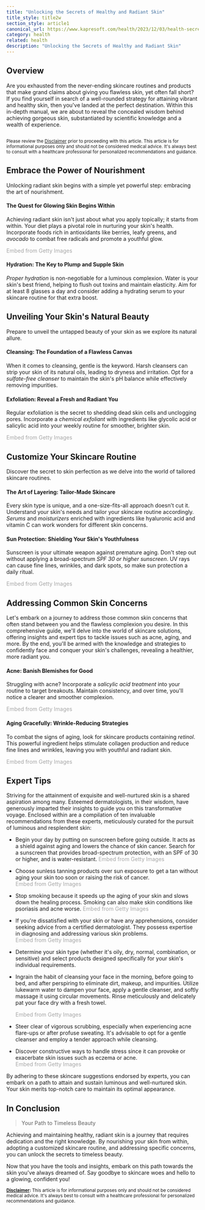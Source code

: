 ```yaml
---
title: "Unlocking the Secrets of Healthy and Radiant Skin"
title_style: title2w
section_style: article1
canonical_url: https://www.kapresoft.com/health/2023/12/03/health-secrets-of-healthy-skin.html
category: health
related: health
description: "Unlocking the Secrets of Healthy and Radiant Skin"
---
```


## Overview

Are you exhausted from the never-ending skincare routines and products that make grand claims about giving you flawless skin, yet often fall short? If you find yourself in search of a well-rounded strategy for attaining vibrant and healthy skin, then you've landed at the perfect destination.<!--excerpt--> Within this in-depth manual, we are about to reveal the concealed wisdom behind achieving gorgeous skin, substantiated by scientific knowledge and a wealth of experience.

<div class="illustration">
<img src="https://cdngh.kapresoft.com/img/health-secrets-of-healthy-skin-cover-0d672f7.webp" alt="">
</div>

<small>Please review the [Disclaimer](/disclaimer.html#health--beauty-articles) prior to proceeding with this article. This article is for informational purposes only and should not be considered medical advice. It's always best to consult with a healthcare professional for personalized recommendations and guidance.</small>

## Embrace the Power of Nourishment

Unlocking radiant skin begins with a simple yet powerful step: embracing the art of nourishment.

#### The Quest for Glowing Skin Begins Within

Achieving radiant skin isn't just about what you apply topically; it starts from within. Your diet plays a pivotal role in nurturing your skin's health. Incorporate foods rich in antioxidants like berries, leafy greens, and *avocado* to combat free radicals and promote a youthful glow.

<a id='uN8wkVJETK12umjfXcqWvg' class='gie-single' href='http://www.gettyimages.com/detail/1560410570' target='_blank' style='color:#a7a7a7;text-decoration:none;font-weight:normal !important;border:none;display:inline-block;'>Embed from Getty Images</a><script>window.gie=window.gie||function(c){(gie.q=gie.q||[]).push(c)};gie(function(){gie.widgets.load({id:'uN8wkVJETK12umjfXcqWvg',sig:'auMVlxKBvfFBdIXWKrMe_5tFGgwqL6xMbD4rEvo3JB0=',w:'600px',h:'250px',items:'1560410570',caption: false ,tld:'com',is360: false })});</script><script src='//embed-cdn.gettyimages.com/widgets.js' charset='utf-8' async></script>

#### Hydration: The Key to Plump and Supple Skin

*Proper hydration* is non-negotiable for a luminous complexion. Water is your skin's best friend, helping to flush out toxins and maintain elasticity. Aim for at least 8 glasses a day and consider adding a hydrating serum to your skincare routine for that extra boost.

## Unveiling Your Skin's Natural Beauty

Prepare to unveil the untapped beauty of your skin as we explore its natural allure.

#### Cleansing: The Foundation of a Flawless Canvas

When it comes to cleansing, gentle is the keyword. Harsh cleansers can strip your skin of its natural oils, leading to dryness and irritation. Opt for a *sulfate-free cleanser* to maintain the skin's pH balance while effectively removing impurities.

#### Exfoliation: Reveal a Fresh and Radiant You

Regular exfoliation is the secret to shedding dead skin cells and unclogging pores. Incorporate a *chemical exfoliant* with ingredients like glycolic acid or salicylic acid into your weekly routine for smoother, brighter skin.

<a id='JqQRRcNgS4BPSuSYrpaetA' class='gie-single' href='http://www.gettyimages.com/detail/1327660813' target='_blank' style='color:#a7a7a7;text-decoration:none;font-weight:normal !important;border:none;display:inline-block;'>Embed from Getty Images</a><script>window.gie=window.gie||function(c){(gie.q=gie.q||[]).push(c)};gie(function(){gie.widgets.load({id:'JqQRRcNgS4BPSuSYrpaetA',sig:'jICqZCEt6F3dav5Ulf8ejrM1WNQvpF-JUog6e-O_l_Y=',w:'600px',h:'250px',items:'1327660813',caption: false ,tld:'com',is360: false })});</script><script src='//embed-cdn.gettyimages.com/widgets.js' charset='utf-8' async></script>

## Customize Your Skincare Routine

Discover the secret to skin perfection as we delve into the world of tailored skincare routines.

#### The Art of Layering: Tailor-Made Skincare

Every skin type is unique, and a one-size-fits-all approach doesn't cut it. Understand your skin's needs and tailor your skincare routine accordingly. *Serums* and *moisturizers* enriched with ingredients like hyaluronic acid and vitamin C can work wonders for different skin concerns.

#### Sun Protection: Shielding Your Skin's Youthfulness

Sunscreen is your ultimate weapon against premature aging. Don't step out without applying a broad-spectrum *SPF 30 or higher sunscreen*. UV rays can cause fine lines, wrinkles, and dark spots, so make sun protection a daily ritual.

<a id='lO6zct8kSdVM-UmAVBL40w' class='gie-single' href='http://www.gettyimages.com/detail/1458599573' target='_blank' style='color:#a7a7a7;text-decoration:none;font-weight:normal !important;border:none;display:inline-block;'>Embed from Getty Images</a><script>window.gie=window.gie||function(c){(gie.q=gie.q||[]).push(c)};gie(function(){gie.widgets.load({id:'lO6zct8kSdVM-UmAVBL40w',sig:'G9VSrN4RZVcjOi16ZZsom0MNFzaXmtwbsnERoAoyllE=',w:'600px',h:'250px',items:'1458599573',caption: false ,tld:'com',is360: false })});</script><script src='//embed-cdn.gettyimages.com/widgets.js' charset='utf-8' async></script>

## Addressing Common Skin Concerns

Let's embark on a journey to address those common skin concerns that often stand between you and the flawless complexion you desire. In this comprehensive guide, we'll delve into the world of skincare solutions, offering insights and expert tips to tackle issues such as acne, aging, and more. By the end, you'll be armed with the knowledge and strategies to confidently face and conquer your skin's challenges, revealing a healthier, more radiant you.

#### Acne: Banish Blemishes for Good

Struggling with acne? Incorporate a *salicylic acid treatment* into your routine to target breakouts. Maintain consistency, and over time, you'll notice a clearer and smoother complexion.

<a id='v-C99ZpjTup8xGxgw-O65g' class='gie-single' href='http://www.gettyimages.com/detail/966243024' target='_blank' style='color:#a7a7a7;text-decoration:none;font-weight:normal !important;border:none;display:inline-block;'>Embed from Getty Images</a><script>window.gie=window.gie||function(c){(gie.q=gie.q||[]).push(c)};gie(function(){gie.widgets.load({id:'v-C99ZpjTup8xGxgw-O65g',sig:'vjhyek8Ps_UcdOKcSBiqFW1hEG3Zc7i2S0LIqvmlF0s=',w:'600px',h:'250px',items:'966243024',caption: false ,tld:'com',is360: false })});</script><script src='//embed-cdn.gettyimages.com/widgets.js' charset='utf-8' async></script>

#### Aging Gracefully: Wrinkle-Reducing Strategies

To combat the signs of aging, look for skincare products containing *retinol*. This powerful ingredient helps stimulate collagen production and reduce fine lines and wrinkles, leaving you with youthful and radiant skin.

<a id='SQSkQBVlTk1PP3yslOnLkw' class='gie-single' href='http://www.gettyimages.com/detail/465083677' target='_blank' style='color:#a7a7a7;text-decoration:none;font-weight:normal !important;border:none;display:inline-block;'>Embed from Getty Images</a><script>window.gie=window.gie||function(c){(gie.q=gie.q||[]).push(c)};gie(function(){gie.widgets.load({id:'SQSkQBVlTk1PP3yslOnLkw',sig:'FL1jIolh6_EAiyQ5Km1GGRzi6DuxDYC6V-g_X_uMwQ0=',w:'600px',h:'250px',items:'465083677',caption: false ,tld:'com',is360: false })});</script><script src='//embed-cdn.gettyimages.com/widgets.js' charset='utf-8' async></script>

## Expert Tips

Striving for the attainment of exquisite and well-nurtured skin is a shared aspiration among many. Esteemed dermatologists, in their wisdom, have generously imparted their insights to guide you on this transformative voyage. Enclosed within are a compilation of ten invaluable recommendations from these experts, meticulously curated for the pursuit of luminous and resplendent skin:

- Begin your day by putting on sunscreen before going outside. It acts as a shield against aging and lowers the chance of skin cancer. Search for a sunscreen that provides broad-spectrum protection, with an SPF of 30 or higher, and is water-resistant.
  <a id='naobgO2NQ79TUiWX8dBsNg' class='gie-single' href='http://www.gettyimages.com/detail/1448817800' target='_blank' style='color:#a7a7a7;text-decoration:none;font-weight:normal !important;border:none;display:inline-block;'>Embed from Getty Images</a><script>window.gie=window.gie||function(c){(gie.q=gie.q||[]).push(c)};gie(function(){gie.widgets.load({id:'naobgO2NQ79TUiWX8dBsNg',sig:'LnNv54rxNJ_Hgw3R_nXpdG2wqiS-H8BfXQiqxnjx7lY=',w:'480px',h:'250px',items:'1448817800',caption: false ,tld:'com',is360: false })});</script><script src='//embed-cdn.gettyimages.com/widgets.js' charset='utf-8' async></script>
- Choose sunless tanning products over sun exposure to get a tan without aging your skin too soon or raising the risk of cancer.
  <a id='I1f27euDTW9uQtg0bggjww' class='gie-single' href='http://www.gettyimages.com/detail/1452499321' target='_blank' style='color:#a7a7a7;text-decoration:none;font-weight:normal !important;border:none;display:inline-block;'>Embed from Getty Images</a><script>window.gie=window.gie||function(c){(gie.q=gie.q||[]).push(c)};gie(function(){gie.widgets.load({id:'I1f27euDTW9uQtg0bggjww',sig:'jxtkqmpPEAsQsZBVUOa67JpFhJ1oJ8j9VRUemjDcEyk=',w:'509px',h:'250px',items:'1452499321',caption: false ,tld:'com',is360: false })});</script><script src='//embed-cdn.gettyimages.com/widgets.js' charset='utf-8' async></script>
- Stop smoking because it speeds up the aging of your skin and slows down the healing process. Smoking can also make skin conditions like psoriasis and acne worse.
  <a id='xOuiMQWkTk57Q3t9uGdSOw' class='gie-single' href='http://www.gettyimages.com/detail/1066925324' target='_blank' style='color:#a7a7a7;text-decoration:none;font-weight:normal !important;border:none;display:inline-block;'>Embed from Getty Images</a><script>window.gie=window.gie||function(c){(gie.q=gie.q||[]).push(c)};gie(function(){gie.widgets.load({id:'xOuiMQWkTk57Q3t9uGdSOw',sig:'TLHwPbEV_2wJaDanMvA9bPXvqyt6OoGZ59xj2K-tsX4=',w:'509px',h:'250px',items:'1066925324',caption: true ,tld:'com',is360: false })});</script><script src='//embed-cdn.gettyimages.com/widgets.js' charset='utf-8' async></script>
- If you're dissatisfied with your skin or have any apprehensions, consider seeking advice from a certified dermatologist. They possess expertise in diagnosing and addressing various skin problems.
  <a id='YUhsxxczT8V8Al9NTOk2Bg' class='gie-single' href='http://www.gettyimages.com/detail/1482033045' target='_blank' style='color:#a7a7a7;text-decoration:none;font-weight:normal !important;border:none;display:inline-block;'>Embed from Getty Images</a><script>window.gie=window.gie||function(c){(gie.q=gie.q||[]).push(c)};gie(function(){gie.widgets.load({id:'YUhsxxczT8V8Al9NTOk2Bg',sig:'AEgstLrvke8fwzNzD0hrhAIjtFIboSTvJQPtbIhwvwk=',w:'509px',h:'250px',items:'1482033045',caption: false ,tld:'com',is360: false })});</script><script src='//embed-cdn.gettyimages.com/widgets.js' charset='utf-8' async></script>
- Determine your skin type (whether it's oily, dry, normal, combination, or sensitive) and select products designed specifically for your skin's individual requirements.
- Ingrain the habit of cleansing your face in the morning, before going to bed, and after perspiring to eliminate dirt, makeup, and impurities. Utilize lukewarm water to dampen your face, apply a gentle cleanser, and softly massage it using circular movements. Rinse meticulously and delicately pat your face dry with a fresh towel.

  <a id='-RbfZKn-SVhxcmR99CKJlA' class='gie-single' href='http://www.gettyimages.com/detail/1137620405' target='_blank' style='color:#a7a7a7;text-decoration:none;font-weight:normal !important;border:none;display:inline-block;'>Embed from Getty Images</a><script>window.gie=window.gie||function(c){(gie.q=gie.q||[]).push(c)};gie(function(){gie.widgets.load({id:'-RbfZKn-SVhxcmR99CKJlA',sig:'OZny5mKkTbqS6r1WxXJVbxjOwGxfO3JWKpxLIQ8lIXg=',w:'509px',h:'250px',items:'1137620405',caption: false ,tld:'com',is360: false })});</script><script src='//embed-cdn.gettyimages.com/widgets.js' charset='utf-8' async></script>
- Steer clear of vigorous scrubbing, especially when experiencing acne flare-ups or after profuse sweating. It's advisable to opt for a gentle cleanser and employ a tender approach while cleansing.
- Discover constructive ways to handle stress since it can provoke or exacerbate skin issues such as eczema or acne.
  <a id='ru02TtH1QQVPHgmz5IAm7A' class='gie-single' href='http://www.gettyimages.com/detail/1454005723' target='_blank' style='color:#a7a7a7;text-decoration:none;font-weight:normal !important;border:none;display:inline-block;'>Embed from Getty Images</a><script>window.gie=window.gie||function(c){(gie.q=gie.q||[]).push(c)};gie(function(){gie.widgets.load({id:'ru02TtH1QQVPHgmz5IAm7A',sig:'BA_X73-Gc8fx3W2cPMjH9qjRdusRt27XPjdi9iSz4vA=',w:'553px',h:'250px',items:'1454005723',caption: false ,tld:'com',is360: false })});</script><script src='//embed-cdn.gettyimages.com/widgets.js' charset='utf-8' async></script>

By adhering to these skincare suggestions endorsed by experts, you can embark on a path to attain and sustain luminous and well-nurtured skin. Your skin merits top-notch care to maintain its optimal appearance.

## In Conclusion

> Your Path to Timeless Beauty

Achieving and maintaining healthy, radiant skin is a journey that requires dedication and the right knowledge. By nourishing your skin from within, adopting a customized skincare routine, and addressing specific concerns, you can unlock the secrets to timeless beauty.

Now that you have the tools and insights, embark on this path towards the skin you've always dreamed of. Say goodbye to skincare woes and hello to a glowing, confident you!

<small>**[Disclaimer](/disclaimer.html#health--beauty-articles):** This article is for informational purposes only and should not be considered medical advice. It's always best to consult with a healthcare professional for personalized recommendations and guidance.</small>
